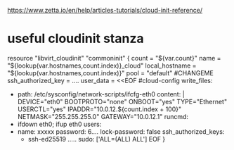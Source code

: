 https://www.zetta.io/en/help/articles-tutorials/cloud-init-reference/

# useful cloudinit stanza
resource "libvirt_cloudinit" "commoninit" {
          count = "${var.count}"
          name = "${lookup(var.hostnames,count.index)}_cloud"
          local_hostname = "${lookup(var.hostnames,count.index)}"
          pool = "default" #CHANGEME
          ssh_authorized_key = ....
          user_data = <<EOF
#cloud-config
write_files:
  - path: /etc/sysconfig/network-scripts/ifcfg-eth0
    content: |
      DEVICE="eth0"
      BOOTPROTO="none"
      ONBOOT="yes"
      TYPE="Ethernet"
      USERCTL="yes"
      IPADDR="10.0.12.${count.index + 100}"
      NETMASK="255.255.255.0"
      GATEWAY="10.0.12.1"
runcmd:
  - ifdown eth0; ifup eth0
users:
  - name: xxxxx
    password: $6$....
    lock-password: false
    ssh_authorized_keys:
      - ssh-ed25519 .....
    sudo: ['ALL=(ALL) ALL']
EOF
}
